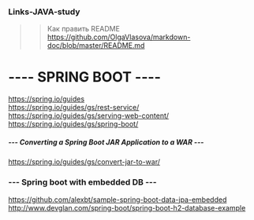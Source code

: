 ### Links-JAVA-study  
>>Как править README  
>>https://github.com/OlgaVlasova/markdown-doc/blob/master/README.md  

#  ---- SPRING BOOT ----  

https://spring.io/guides  
https://spring.io/guides/gs/rest-service/  
https://spring.io/guides/gs/serving-web-content/  
https://spring.io/guides/gs/spring-boot/  

##### --- Converting a Spring Boot JAR Application to a WAR ---  
https://spring.io/guides/gs/convert-jar-to-war/  

### --- Spring boot with embedded DB ---
https://github.com/alexbt/sample-spring-boot-data-jpa-embedded  
http://www.devglan.com/spring-boot/spring-boot-h2-database-example  
